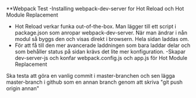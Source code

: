 ﻿**Webpack Test
-Installing webpack-dev-server for Hot Reload och Hot Module Replacement
- Hot Reload verkar funka out-of-the-box. Man lägger till ett script i package.json
som anropar webpack-dev-server. När man ändrar i nån modul så byggs den och visas direkt i browsern.
Hela sidan laddas om.
- För att få till den mer avancerade laddningen som bara laddar delar och som behåller status på sidan krävs det lite mer konfiguration.
-Skapar dev-server-js och konfar webpack.config.js och app.js för Hot Module Replacement

Ska testa att göra en vanlig commit i master-branchen och sen lägga master-branch i github som en annan
branch genom att skriva "git push origin annan"